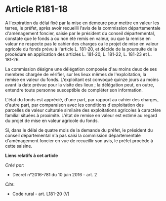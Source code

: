 # Article R181-18

A l'expiration du délai fixé par la mise en demeure pour mettre en valeur les terres, le préfet, après avoir recueilli l'avis
de la commission départementale d'aménagement foncier, saisie par le président du conseil départemental, constate que le
fonds a ou non été remis en valeur, ou que la remise en valeur ne respecte pas le cahier des charges ou le projet de mise en
valeur agricole du fonds prévu à l'article L. 181-20, et décide de la poursuite de la procédure en application des articles
L. 181-20, L. 181-22, L. 181-23 et L. 181-26. 

La commission désigne une délégation composée d'au moins deux de ses membres chargée de vérifier, sur les lieux mêmes de
l'exploitation, la remise en valeur du fonds. L'exploitant est convoqué quinze jours au moins avant la date prévue pour la
visite des lieux ; la délégation peut, en outre, entendre toute personne susceptible de compléter son information. 

L'état du fonds est apprécié, d'une part, par rapport au cahier des charges, d'autre part, par comparaison avec les
conditions d'exploitation des parcelles de valeur culturale similaire des exploitations agricoles à caractère familial
situées à proximité. L'état de remise en valeur est estimé au regard du projet de mise en valeur agricole du fonds. 

Si, dans le délai de quatre mois de la demande du préfet, le président du conseil départemental n'a pas saisi la commission
départementale d'aménagement foncier en vue de recueillir son avis, le préfet procède à cette saisine.

**Liens relatifs à cet article**

_Créé par_:

  - Décret n°2016-781 du 10 juin 2016 - art. 2

_Cite_:

  - Code rural - art. L181-20 (V)
